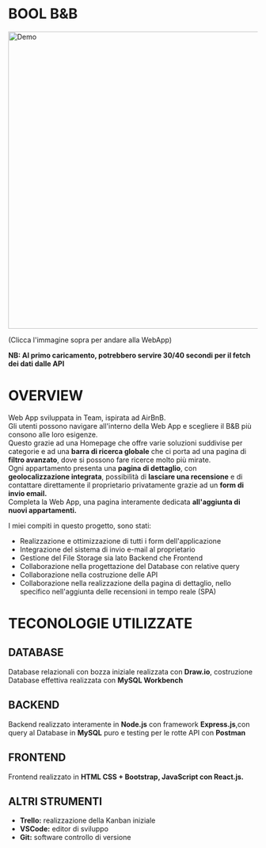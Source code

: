 # BOOL B&B

<p>
  <a href="https://bool-bnb-custom.netlify.app/" target="_blank">
    <img src="https://github.com/user-attachments/assets/00d4753d-b48b-48ce-9f06-7a2c9492762e" alt="Demo" width="600" />
  </a>
</p>

<p>(Clicca l'immagine sopra per andare alla WebApp)</p>
<p><b>NB: Al primo caricamento, potrebbero servire 30/40 secondi per il fetch dei dati dalle API</b></p>

# OVERVIEW

<p>Web App sviluppata in Team, ispirata ad AirBnB.</br>
Gli utenti possono navigare all'interno della Web App e scegliere il B&B più consono alle loro esigenze.</br> 
Questo grazie ad una Homepage che offre varie soluzioni suddivise per categorie e ad una <b>barra di ricerca globale</b> che ci porta ad una pagina di <b>filtro avanzato</b>, dove si possono fare ricerce molto più mirate.</br>
Ogni appartamento presenta una <b>pagina di dettaglio</b>, con <b>geolocalizzazione integrata</b>, possibilità di <b>lasciare una recensione</b> e di contattare direttamente il proprietario privatamente grazie ad un <b>form di invio email.</b></br>
Completa la Web App, una pagina interamente dedicata <b>all'aggiunta di nuovi appartamenti.</b></p>

<p>I miei compiti in questo progetto, sono stati:
  <ul>
    <li>
      Realizzazione e ottimizzazione di tutti i form dell'applicazione
    </li>
    <li>
      Integrazione del sistema di invio e-mail al proprietario
    </li>
    <li>
      Gestione del File Storage sia lato Backend che Frontend
    </li>
    <li>
      Collaborazione nella progettazione del Database con relative query
    </li>
    <li>
      Collaborazione nella costruzione delle API
    </li>
    <li>
      Collaborazione nella realizzazione della pagina di dettaglio, nello specifico nell'aggiunta delle recensioni in tempo reale (SPA)
    </li>
  </ul>
</p>

# TECONOLOGIE UTILIZZATE

## DATABASE

<p>Database relazionali con bozza iniziale realizzata con <b>Draw.io</b>, costruzione Database effettiva realizzata con <b>MySQL Workbench</b></p>

## BACKEND

<p>Backend realizzato interamente in <b>Node.js</b> con framework <b>Express.js</b>,con query al Database in <b>MySQL</b> puro e testing per le rotte API con <b>Postman</b></p>

## FRONTEND

Frontend realizzato in <b>HTML CSS + Bootstrap, JavaScript con React.js.</b>

## ALTRI STRUMENTI

<ul>
  <li><b>Trello:</b> realizzazione della Kanban iniziale</li>
  <li><b>VSCode:</b> editor di sviluppo </li>
  <li><b>Git:</b> software controllo di versione</li>
</ul>
